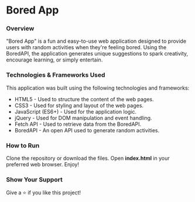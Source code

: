 # Bored App

### Overview
"Bored App" is a fun and easy-to-use web application designed to provide users with random activities when they're feeling bored. Using the BoredAPI, the application generates unique suggestions to spark creativity, encourage learning, or simply entertain.

### Technologies & Frameworks Used
This application was built using the following technologies and frameworks:

- HTML5 - Used to structure the content of the web pages.
- CSS3 - Used for styling and layout of the web pages.
- JavaScript (ES6+) - Used for the application logic.
- jQuery - Used for DOM manipulation and event handling.
- Fetch API - Used to retrieve data from the BoredAPI.
- BoredAPI - An open API used to generate random activities.

### How to Run
Clone the repository or download the files.
Open **index.html** in your preferred web browser.
Enjoy!

### Show Your Support
Give a ⭐️ if you like this project!

